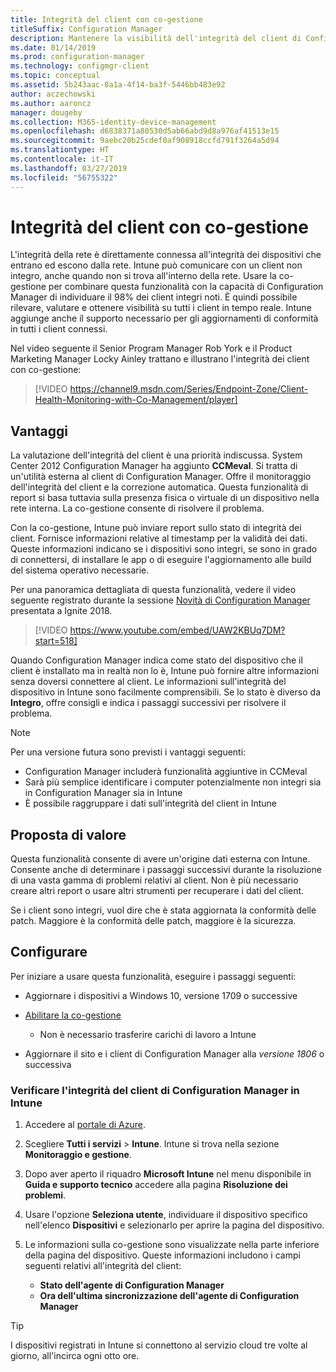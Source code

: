 ```yaml
---
title: Integrità del client con co-gestione
titleSuffix: Configuration Manager
description: Mantenere la visibilità dell'integrità del client di Configuration Manager da Intune nel portale di Azure
ms.date: 01/14/2019
ms.prod: configuration-manager
ms.technology: configmgr-client
ms.topic: conceptual
ms.assetid: 5b243aac-8a1a-4f14-ba3f-5446bb483e92
author: aczechowski
ms.author: aaroncz
manager: dougeby
ms.collection: M365-identity-device-management
ms.openlocfilehash: d6838371a80530d5ab66abd9d8a976af41513e15
ms.sourcegitcommit: 9aebc20b25cdef0af908918ccfd791f3264a5d94
ms.translationtype: HT
ms.contentlocale: it-IT
ms.lasthandoff: 03/27/2019
ms.locfileid: "56755322"
---
```

# <a name="client-health-with-co-management"></a>Integrità del client con co-gestione

L'integrità della rete è direttamente connessa all'integrità dei dispositivi che entrano ed escono dalla rete. Intune può comunicare con un client non integro, anche quando non si trova all'interno della rete. Usare la co-gestione per combinare questa funzionalità con la capacità di Configuration Manager di individuare il 98% dei client integri noti. È quindi possibile rilevare, valutare e ottenere visibilità su tutti i client in tempo reale. Intune aggiunge anche il supporto necessario per gli aggiornamenti di conformità in tutti i client connessi.

Nel video seguente il Senior Program Manager Rob York e il Product Marketing Manager Locky Ainley trattano e illustrano l'integrità dei client con co-gestione:

> [!VIDEO https://channel9.msdn.com/Series/Endpoint-Zone/Client-Health-Monitoring-with-Co-Management/player]



## <a name="benefits"></a>Vantaggi

La valutazione dell'integrità del client è una priorità indiscussa. System Center 2012 Configuration Manager ha aggiunto **CCMeval**. Si tratta di un'utilità esterna al client di Configuration Manager. Offre il monitoraggio dell'integrità del client e la correzione automatica. Questa funzionalità di report si basa tuttavia sulla presenza fisica o virtuale di un dispositivo nella rete interna. La co-gestione consente di risolvere il problema.

Con la co-gestione, Intune può inviare report sullo stato di integrità dei client. Fornisce informazioni relative al timestamp per la validità dei dati. Queste informazioni indicano se i dispositivi sono integri, se sono in grado di connettersi, di installare le app o di eseguire l'aggiornamento alle build del sistema operativo necessarie. 

Per una panoramica dettagliata di questa funzionalità, vedere il video seguente registrato durante la sessione [Novità di Configuration Manager](https://myignite.techcommunity.microsoft.com/sessions/64591) presentata a Ignite 2018.

> [!VIDEO https://www.youtube.com/embed/UAW2KBUq7DM?start=518]


Quando Configuration Manager indica come stato del dispositivo che il client è installato ma in realtà non lo è, Intune può fornire altre informazioni senza doversi connettere al client. Le informazioni sull'integrità del dispositivo in Intune sono facilmente comprensibili. Se lo stato è diverso da **Integro**, offre consigli e indica i passaggi successivi per risolvere il problema.

> [!Note]  
> Per una versione futura sono previsti i vantaggi seguenti:
> - Configuration Manager includerà funzionalità aggiuntive in CCMeval  
> - Sarà più semplice identificare i computer potenzialmente non integri sia in Configuration Manager sia in Intune  
> - È possibile raggruppare i dati sull'integrità del client in Intune  



## <a name="value-proposition"></a>Proposta di valore

Questa funzionalità consente di avere un'origine dati esterna con Intune. Consente anche di determinare i passaggi successivi durante la risoluzione di una vasta gamma di problemi relativi al client. Non è più necessario creare altri report o usare altri strumenti per recuperare i dati del client.

Se i client sono integri, vuol dire che è stata aggiornata la conformità delle patch. Maggiore è la conformità delle patch, maggiore è la sicurezza.



## <a name="configure"></a>Configurare

Per iniziare a usare questa funzionalità, eseguire i passaggi seguenti:

- Aggiornare i dispositivi a Windows 10, versione 1709 o successive  

- [Abilitare la co-gestione](/sccm/comanage/how-to-enable)  
    - Non è necessario trasferire carichi di lavoro a Intune  

- Aggiornare il sito e i client di Configuration Manager alla *versione 1806* o successiva  


### <a name="review-configuration-manager-client-health-in-intune"></a>Verificare l'integrità del client di Configuration Manager in Intune

1. Accedere al [portale di Azure](https://portal.azure.com/).  

2. Scegliere **Tutti i servizi** > **Intune**. Intune si trova nella sezione **Monitoraggio e gestione**.  

3. Dopo aver aperto il riquadro **Microsoft Intune** nel menu disponibile in **Guida e supporto tecnico** accedere alla pagina **Risoluzione dei problemi**.  

4. Usare l'opzione **Seleziona utente**, individuare il dispositivo specifico nell'elenco **Dispositivi** e selezionarlo per aprire la pagina del dispositivo.  

5. Le informazioni sulla co-gestione sono visualizzate nella parte inferiore della pagina del dispositivo. Queste informazioni includono i campi seguenti relativi all'integrità del client:  
    - **Stato dell'agente di Configuration Manager**  
    - **Ora dell'ultima sincronizzazione dell'agente di Configuration Manager**  

> [!Tip]  
> I dispositivi registrati in Intune si connettono al servizio cloud tre volte al giorno, all'incirca ogni otto ore. 
